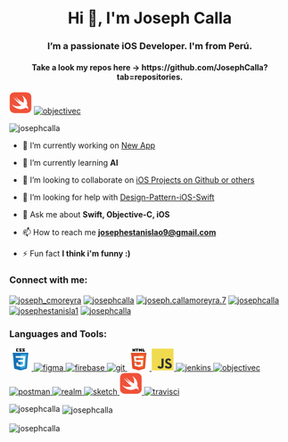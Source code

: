 
<!-- [![MasterHead](https://mobiosolutions.com/wp-content/uploads/2020/01/IOS.png)]() -->
<h1 align="center">Hi 👋, I'm Joseph Calla</h1>
<h3 align="center">Iʼm a passionate iOS Developer. I'm from Perú.</h3>
<h4 align="center">Take a look my repos here -> https://github.com/JosephCalla?tab=repositories.</h3>


<p align="left">
<a href="" target="blank"> <img src="https://raw.githubusercontent.com/devicons/devicon/master/icons/swift/swift-original.svg" alt="swift" width="40" height="40"/></a>
<a href="" target="blank"><img src="https://www.vectorlogo.zone/logos/apple_objectivec/apple_objectivec-icon.svg" alt="objectivec" width="40" height="40"/></a>
  </p>


<p align="left"> <img src="https://komarev.com/ghpvc/?username=josephcalla&label=Profile%20views&color=0e75b6&style=flat" alt="josephcalla" /> </p>

- 🔭 I’m currently working on [New App](https://github.com/JosephCalla/Design-Patterns-Swift)

- 🌱 I’m currently learning **AI**

- 👯 I’m looking to collaborate on [iOS Projects on Github or others](github.com/JosephCalla?tab=repositories)

- 🤝 I’m looking for help with [Design-Pattern-iOS-Swift](https://github.com/JosephCalla/Design-Patterns-Swift)

- 💬 Ask me about **Swift, Objective-C, iOS**

- 📫 How to reach me **josephestanislao9@gmail.com**

- ⚡ Fun fact **I think i'm funny :)**

<h3 align="left">Connect with me:</h3>
<p align="left">
<a href="https://twitter.com/joseph_cmoreyra" target="blank"><img align="center" src="https://raw.githubusercontent.com/rahuldkjain/github-profile-readme-generator/master/src/images/icons/Social/twitter.svg" alt="joseph_cmoreyra" height="30" width="40" /></a>
<a href="https://linkedin.com/in/josephcalla" target="blank"><img align="center" src="https://raw.githubusercontent.com/rahuldkjain/github-profile-readme-generator/master/src/images/icons/Social/linked-in-alt.svg" alt="josephcalla" height="30" width="40" /></a>
<a href="https://fb.com/joseph.callamoreyra.7" target="blank"><img align="center" src="https://raw.githubusercontent.com/rahuldkjain/github-profile-readme-generator/master/src/images/icons/Social/facebook.svg" alt="joseph.callamoreyra.7" height="30" width="40" /></a>
<a href="https://instagram.com/josephcalla" target="blank"><img align="center" src="https://raw.githubusercontent.com/rahuldkjain/github-profile-readme-generator/master/src/images/icons/Social/instagram.svg" alt="josephcalla" height="30" width="40" /></a>
<a href="https://www.hackerrank.com/josephestanisla1" target="blank"><img align="center" src="https://raw.githubusercontent.com/rahuldkjain/github-profile-readme-generator/master/src/images/icons/Social/hackerrank.svg" alt="josephestanisla1" height="30" width="40" /></a>
<a href="https://www.leetcode.com/josephcalla" target="blank"><img align="center" src="https://raw.githubusercontent.com/rahuldkjain/github-profile-readme-generator/master/src/images/icons/Social/leet-code.svg" alt="josephcalla" height="30" width="40" /></a>
</p>

<h3 align="left">Languages and Tools:</h3>
<p align="left"> <a href="https://www.w3schools.com/css/" target="_blank" rel="noreferrer"> <img src="https://raw.githubusercontent.com/devicons/devicon/master/icons/css3/css3-original-wordmark.svg" alt="css3" width="40" height="40"/> </a> <a href="https://www.figma.com/" target="_blank" rel="noreferrer"> <img src="https://www.vectorlogo.zone/logos/figma/figma-icon.svg" alt="figma" width="40" height="40"/> </a> <a href="https://firebase.google.com/" target="_blank" rel="noreferrer"> <img src="https://www.vectorlogo.zone/logos/firebase/firebase-icon.svg" alt="firebase" width="40" height="40"/> </a> <a href="https://git-scm.com/" target="_blank" rel="noreferrer"> <img src="https://www.vectorlogo.zone/logos/git-scm/git-scm-icon.svg" alt="git" width="40" height="40"/> </a> <a href="https://www.w3.org/html/" target="_blank" rel="noreferrer"> <img src="https://raw.githubusercontent.com/devicons/devicon/master/icons/html5/html5-original-wordmark.svg" alt="html5" width="40" height="40"/> </a> <a href="https://developer.mozilla.org/en-US/docs/Web/JavaScript" target="_blank" rel="noreferrer"> <img src="https://raw.githubusercontent.com/devicons/devicon/master/icons/javascript/javascript-original.svg" alt="javascript" width="40" height="40"/> </a> <a href="https://www.jenkins.io" target="_blank" rel="noreferrer"> <img src="https://www.vectorlogo.zone/logos/jenkins/jenkins-icon.svg" alt="jenkins" width="40" height="40"/> </a> <a href="https://developer.apple.com/library/archive/documentation/Cocoa/Conceptual/ProgrammingWithObjectiveC/Introduction/Introduction.html" target="_blank" rel="noreferrer"> <img src="https://www.vectorlogo.zone/logos/apple_objectivec/apple_objectivec-icon.svg" alt="objectivec" width="40" height="40"/> </a> <a href="https://postman.com" target="_blank" rel="noreferrer"> <img src="https://www.vectorlogo.zone/logos/getpostman/getpostman-icon.svg" alt="postman" width="40" height="40"/> </a> <a href="https://realm.io/" target="_blank" rel="noreferrer"> <img src="https://raw.githubusercontent.com/bestofjs/bestofjs-webui/8665e8c267a0215f3159df28b33c365198101df5/public/logos/realm.svg" alt="realm" width="40" height="40"/> </a> <a href="https://www.sketch.com/" target="_blank" rel="noreferrer"> <img src="https://www.vectorlogo.zone/logos/sketchapp/sketchapp-icon.svg" alt="sketch" width="40" height="40"/> </a> <a href="https://developer.apple.com/swift/" target="_blank" rel="noreferrer"> <img src="https://raw.githubusercontent.com/devicons/devicon/master/icons/swift/swift-original.svg" alt="swift" width="40" height="40"/> </a> <a href="https://travis-ci.org" target="_blank" rel="noreferrer"> <img src="https://www.vectorlogo.zone/logos/travis-ci/travis-ci-icon.svg" alt="travisci" width="40" height="40"/> </a> </p>

<p><img align="left" src="https://github-readme-stats.vercel.app/api/top-langs?username=josephcalla&show_icons=true&locale=en&layout=compact" alt="josephcalla" /></p>

<p>&nbsp;<img align="center" src="https://github-readme-stats.vercel.app/api?username=josephcalla&show_icons=true&locale=en" alt="josephcalla" /></p>

<p><img align="center" src="https://github-readme-streak-stats.herokuapp.com/?user=josephcalla&" alt="josephcalla" /></p>
